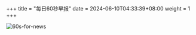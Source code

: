+++
title = "每日60秒早报"
date = 2024-06-10T04:33:39+08:00
weight = 1
+++

![60s-for-news](/img/zaobao/zaobao.png "由 ALAPI 提供支持")

